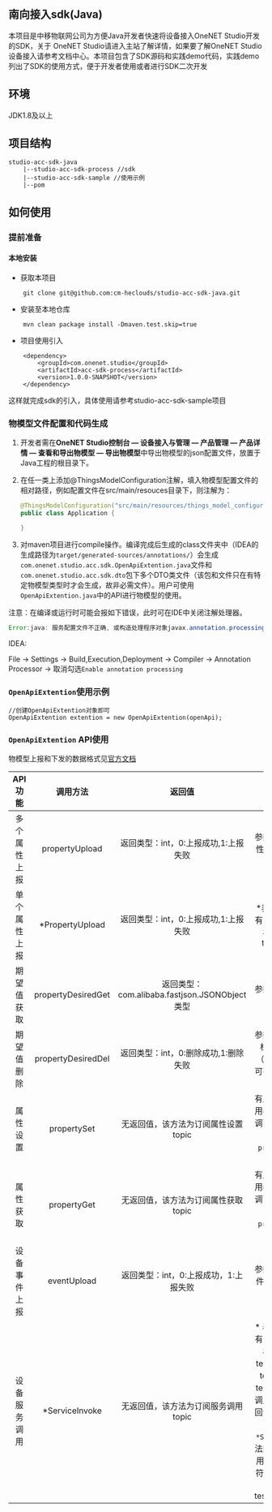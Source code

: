 ## 南向接入sdk(Java)
本项目是中移物联网公司为方便Java开发者快速将设备接入OneNET Studio开发的SDK，关于
OneNET Studio请进入主站了解详情，如果要了解OneNET Studio 设备接入请参考文档中心。本项目包含了SDK源码和实践demo代码，实践demo列出了SDK的使用方式，便于开发者使用或者进行SDK二次开发

## 环境
JDK1.8及以上

## 项目结构
```
studio-acc-sdk-java  
    |--studio-acc-sdk-process //sdk
    |--studio-acc-sdk-sample //使用示例
    |--pom
```

## 如何使用

### 提前准备 

#### 本地安装
+ 获取本项目
```
    git clone git@github.com:cm-heclouds/studio-acc-sdk-java.git
```
+ 安装至本地仓库
```
    mvn clean package install -Dmaven.test.skip=true
```
+ 项目使用引入
```
    <dependency>
        <groupId>com.onenet.studio</groupId>
        <artifactId>acc-sdk-process</artifactId>
        <version>1.0.0-SNAPSHOT</version>
    </dependency>
```
这样就完成sdk的引入，具体使用请参考studio-acc-sdk-sample项目

### 物模型文件配置和代码生成

1. 开发者需在**OneNET Studio控制台 — 设备接入与管理 — 产品管理 — 产品详情 — 查看和导出物模型 — 导出物模型**中导出物模型的json配置文件，放置于Java工程的根目录下。
2. 在任一类上添加@ThingsModelConfiguration注解，填入物模型配置文件的相对路径，例如配置文件在src/main/resouces目录下，则注解为：

    ```java
    @ThingsModelConfiguration("src/main/resources/things_model_configuration.json")
    public class Application {

    }

3. 对maven项目进行compile操作。编译完成后生成的class文件夹中（IDEA的生成路径为`target/generated-sources/annotations/`）会生成`com.onenet.studio.acc.sdk.OpenApiExtention.java`文件和`com.onenet.studio.acc.sdk.dto`包下多个DTO类文件（该包和文件只在有特定物模型类型时才会生成，故非必需文件）。用户可使用`OpenApiExtention.java`中的API进行物模型的使用。

注意：在编译或运行时可能会报如下错误，此时可在IDE中关闭注解处理器。

   ```java
   Error:java: 服务配置文件不正确, 或构造处理程序对象javax.annotation.processing.Processor: Provider ***
   ```

   IDEA:
   
   File -> Settings -> Build,Execution,Deployment -> Compiler -> Annotation Processor -> 取消勾选`Enable annotation processing`

 ### `OpenApiExtention`使用示例
    //创建OpenApiExtention对象即可
    OpenApiExtention extention = new OpenApiExtention(openApi);

### `OpenApiExtention` API使用

物模型上报和下发的数据格式见[官方文档](https://open.iot.10086.cn/doc/iot_platform/book/device-connect&manager/thing-model/protocol/OneJSON/OneJSON-introduce.html)

| API功能 | 调用方法 | 返回值 | 备注 |
| :-----: | :----: | :----: | :----: |
| 多个属性上报 | propertyUpload | 返回类型：int，0:上报成功,1:上报失败 | 参数为需要上报的设备属性，参数为null的数据项不参与上报 |
| 单个属性上报 | *PropertyUpload | 返回类型：int，0:上报成功,1:上报失败 | *表示功能点标识符，如有一个identifier为test的标识符，则方法名为testPropertyUpload |
| 期望值获取 | propertyDesiredGet | 返回类型：com.alibaba.fastjson.JSONObject类型 | 参数为想要获取的功能点的标识符数组 |
| 期望值删除 | propertyDesiredDel | 返回类型：int，0:删除成功,1:删除失败 | 参数为要删除的功能点的标识符（key）和版本（value）的Map，版本可在期望值获取接口上查看 |
| 属性设置 | propertySet | 无返回值，该方法为订阅属性设置topic | 有属性设置的命令时会调用参数中用户自定义的回调函数，用户处理完业务逻辑后`需要调用propertySetReply`方法回复平台设置结果 |
| 属性获取 | propertyGet | 无返回值，该方法为订阅属性获取topic | 有属性获取的命令时会调用参数中用户自定义的回调函数，用户处理完业务逻辑后`需要调用propertyGetReply`方法回复平台获取结果 |
| 设备事件上报 | eventUpload | 返回类型：int，0:上报成功，1:上报失败 | 参数为需要上报的设备事件，参数为null的数据项不参与上报 |
| 设备服务调用 | *ServiceInvoke | 无返回值，该方法为订阅服务调用topic | * 表示功能点标识符，如有一个identifier为test的标识符，则方法名为testServiceInvoke,表示test的服务订阅，当有test的服务调用命令时会调用参数中用户自定义的回调函数，用户处理完业务逻辑后`需要调用*ServiceInvokeReply`方法回复平台相应的服务调用结果，同理*表示标识符，如标识符为test，则回复的方法为testServiceInvokeReply |